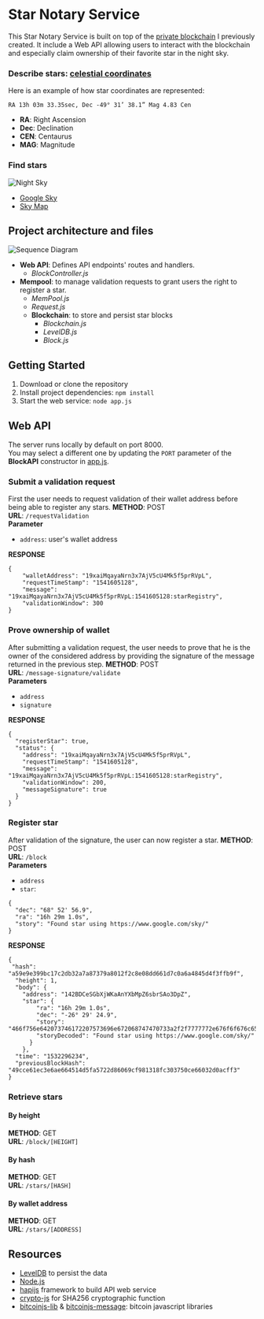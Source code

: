 # Star Notary Service
This Star Notary Service is built on top of the [private blockchain](https://github.com/Gry0u/private_blockchain) I previously created. It include a Web API allowing users to interact with the blockchain and especially claim ownership of their favorite star in the night sky.
### Describe stars: [celestial coordinates](http://cse.ssl.berkeley.edu/SegwayEd/lessons/findplanets/coordinates.html)
Here is an example of how star coordinates are represented:
```
RA 13h 03m 33.35sec, Dec -49° 31’ 38.1” Mag 4.83 Cen
```
- **RA**: Right Ascension
- **Dec**: Declination
- **CEN**: Centaurus
- **MAG**: Magnitude
### Find stars
![Night Sky](https://s2.qwant.com/thumbr/0x0/c/9/1d9dcaa40b24c1cf332f495ec2c7b8beb2e3e3d0e14dba81bd785e5795efd5/2017-11_Pleiades_IMG_2233_trans_NvBQzQNjv4BqW262bfDaLoEAv8fLTItRBhonCgPdlArYFzeg0UkvGYI.png?u=https%3A%2F%2Fwww.telegraph.co.uk%2Fcontent%2Fdam%2Fscience%2F2017%2F11%2F02%2F2017-11_Pleiades_IMG_2233_trans_NvBQzQNjv4BqW262bfDaLoEAv8fLTItRBhonCgPdlArYFzeg0UkvGYI.png%3Fimwidth%3D450&q=0&b=1&p=0&a=1)
- [Google Sky](https://www.google.com/sky/)
- [Sky Map](https://in-the-sky.org/skymap.php)
## Project architecture and files
![Sequence Diagram](https://s3.amazonaws.com/video.udacity-data.com/topher/2018/November/5be355bb_project4-workflow/project4-workflow.png)
- **Web API**: Defines API endpoints' routes and handlers.
  - *BlockController.js*
- **Mempool**: to manage validation requests to grant users the right to register a star.
  - *MemPool.js*
  - *Request.js*
  - **Blockchain**: to store and persist star blocks
    - *Blockchain.js*
    - *LevelDB.js*
    - *Block.js*
## Getting Started
1. Download or clone the repository
2. Install project dependencies: `npm install`
3. Start the web service: `node app.js`

## Web API
The server runs locally by default on port 8000.  
You may select a different one by updating the `PORT` parameter of the **BlockAPI** constructor in [app.js](app.js).
### Submit a validation request
First the user needs to request validation of their wallet address before being able to register any stars.
**METHOD**: POST  
**URL**: `/requestValidation`  
**Parameter**  
- `address`: user's wallet address  

**RESPONSE**
```
{
    "walletAddress": "19xaiMqayaNrn3x7AjV5cU4Mk5f5prRVpL",
    "requestTimeStamp": "1541605128",
    "message": "19xaiMqayaNrn3x7AjV5cU4Mk5f5prRVpL:1541605128:starRegistry",
    "validationWindow": 300
}
```
### Prove ownership of wallet
After submitting a validation request, the user needs to prove that he is the owner of the considered address by providing the signature of the message returned in the previous step.
**METHOD**: POST  
**URL**: `/message-signature/validate`  
**Parameters**  
- `address`
- `signature`

**RESPONSE**
```
{
  "registerStar": true,
  "status": {
    "address": "19xaiMqayaNrn3x7AjV5cU4Mk5f5prRVpL",
    "requestTimeStamp": "1541605128",
    "message": "19xaiMqayaNrn3x7AjV5cU4Mk5f5prRVpL:1541605128:starRegistry",
    "validationWindow": 200,
    "messageSignature": true
  }
}
```
### Register star
After validation of the signature, the user can now register a star.
**METHOD**: POST  
**URL**: `/block`  
**Parameters**  
- `address`
- `star`:  
```
{
  "dec": "68° 52' 56.9",
  "ra": "16h 29m 1.0s",
  "story": "Found star using https://www.google.com/sky/"
}
```

**RESPONSE**
```
{
 "hash": "a59e9e399bc17c2db32a7a87379a8012f2c8e08dd661d7c0a6a4845d4f3ffb9f",
  "height": 1,
  "body": {
    "address": "142BDCeSGbXjWKaAnYXbMpZ6sbrSAo3DpZ",
    "star": {
        "ra": "16h 29m 1.0s",
        "dec": "-26° 29' 24.9",
        "story": "466f756e642073746172207573696e672068747470733a2f2f7777772e676f6f676c652e636f6d2f736b792f",
        "storyDecoded": "Found star using https://www.google.com/sky/"
      }
    },
  "time": "1532296234",
  "previousBlockHash": "49cce61ec3e6ae664514d5fa5722d86069cf981318fc303750ce66032d0acff3"
}
```
### Retrieve stars
#### By height
**METHOD**: GET  
**URL**: `/block/[HEIGHT]`  
#### By hash
**METHOD**: GET  
**URL**: `/stars/[HASH]`  
#### By wallet address
**METHOD**: GET  
**URL**: `/stars/[ADDRESS]`  



## Resources
- [LevelDB](http://leveldb.org/) to persist the data
- [Node.js](https://nodejs.org/en/)
- [hapijs](https://hapijs.com/) framework to build API web service
- [crypto-js](https://www.npmjs.com/package/crypto-js) for SHA256 cryptographic function
- [bitcoinjs-lib](https://github.com/bitcoinjs/bitcoinjs-lib) & [bitcoinjs-message](https://github.com/bitcoinjs/bitcoinjs-message): bitcoin javascript libraries
